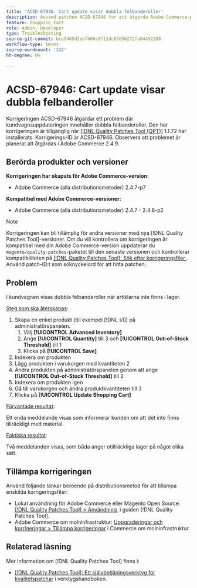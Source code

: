 ```yaml
---
title: 'ACSD-67946: Cart update visar dubbla felbanderoller'
description: Använd patchen ACSD-67946 för att åtgärda Adobe Commerce-problemet där kundvagnsuppdateringen innehåller dubbla felbanderoller.
feature: Shopping Cart
role: Admin, Developer
type: Troubleshooting
source-git-commit: bce9405d2ebfb00c0f11dc87d56272fa84452208
workflow-type: tm+mt
source-wordcount: '332'
ht-degree: 0%

---
```


# ACSD-67946: Cart update visar dubbla felbanderoller

Korrigeringen ACSD-67946 åtgärdar ett problem där kundvagnsuppdateringen innehåller dubbla felbanderoller. Den här korrigeringen är tillgänglig när [[!DNL Quality Patches Tool (QPT)]](/help/tools/quality-patches-tool/quality-patches-tool-to-self-serve-quality-patches.md) 1.1.72 har installerats. Korrigerings-ID är ACSD-67946. Observera att problemet är planerat att åtgärdas i Adobe Commerce 2.4.9.

## Berörda produkter och versioner

**Korrigeringen har skapats för Adobe Commerce-version:**

* Adobe Commerce (alla distributionsmetoder) 2.4.7-p7

**Kompatibel med Adobe Commerce-versioner:**

* Adobe Commerce (alla distributionsmetoder) 2.4.7 - 2.4.8-p2

>[!NOTE]
>
>Korrigeringen kan bli tillämplig för andra versioner med nya [!DNL Quality Patches Tool]-versioner. Om du vill kontrollera om korrigeringen är kompatibel med din Adobe Commerce-version uppdaterar du `magento/quality-patches`-paketet till den senaste versionen och kontrollerar kompatibiliteten på [[!DNL Quality Patches Tool]: Sök efter korrigeringsfiler &#x200B;](https://experienceleague.adobe.com/tools/commerce-quality-patches/index.html). Använd patch-ID:t som söknyckelord för att hitta patchen.

## Problem

I kundvagnen visas dubbla felbanderoller när artiklarna inte finns i lager.

<u>Steg som ska återskapas</u>:

1. Skapa en enkel produkt (till exempel [!DNL s1]) på administratörspanelen.
   1. Välj **[!UICONTROL Advanced Inventory]**
   1. Ange **[!UICONTROL Quantity]** till 3 och **[!UICONTROL Out-of-Stock Threshold]** till 1
   1. Klicka på **[!UICONTROL Save]**
1. Indexera om produkten
1. Lägg produkten i varukorgen med kvantiteten 2
1. Ändra produkten på administratörspanelen genom att ange **[!UICONTROL Out-of-Stock Threshold]** till 2
1. Indexera om produkten igen
1. Gå till varukorgen och ändra produktkvantiteten till 3
1. Klicka på **[!UICONTROL Update Shopping Cart]**


<u>Förväntade resultat</u>:

Ett enda meddelande visas som informerar kunden om att det inte finns tillräckligt med material.

<u>Faktiska resultat</u>:

Två meddelanden visas, som båda anger otillräckliga lager på något olika sätt.

## Tillämpa korrigeringen

Använd följande länkar beroende på distributionsmetod för att tillämpa enskilda korrigeringsfiler:

* Lokal användning för Adobe Commerce eller Magento Open Source: [[!DNL Quality Patches Tool] > Användning &#x200B;](/help/tools/quality-patches-tool/usage.md) i guiden [!DNL Quality Patches Tool].
* Adobe Commerce om molninfrastruktur: [Uppgraderingar och korrigeringar > Tillämpa korrigeringar](https://experienceleague.adobe.com/docs/commerce-cloud-service/user-guide/develop/upgrade/apply-patches.html) i Commerce om molninfrastruktur.

## Relaterad läsning

Mer information om [!DNL Quality Patches Tool] finns i:

* [[!DNL Quality Patches Tool]: Ett självbetjäningsverktyg för kvalitetspatchar](/help/tools/quality-patches-tool/quality-patches-tool-to-self-serve-quality-patches.md) i verktygshandboken.
